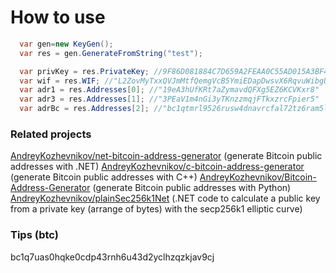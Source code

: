 # How to use
```cs
  var gen=new KeyGen();
  var res = gen.GenerateFromString("test");

  var privKey = res.PrivateKey; //9F86D081884C7D659A2FEAA0C55AD015A3BF4F1B2B0B822CD15D6C15B0F00A08
  var wif = res.WIF; //"L2ZovMyTxxQVJmMtfQemgVcB5YmiEDapDwsvX6RqvuWibgUNRiHz"
  var adr1 = res.Addresses[0]; //"19eA3hUfKRt7aZymavdQFXg5EZ6KCVKxr8"
  var adr3 = res.Addresses[1]; //"3PEaV1m4nGi3yTKnzzmqjFTkxzrcFpier5"
  var adrBc = res.Addresses[2]; //"bc1qtmrl9526rusw4dnavrcfal72tz6ram5lqzutru"

```


### Related projects

[AndreyKozhevnikov/net-bitcoin-address-generator](https://github.com/AndreyKozhevnikov/net-bitcoin-address-generator)  (generate Bitcoin public addresses with .NET)
[AndreyKozhevnikov/c-bitcoin-address-generator](https://github.com/AndreyKozhevnikov/c-bitcoin-address-generator) (generate Bitcoin public addresses with C++)
[AndreyKozhevnikov/Bitcoin-Address-Generator](https://github.com/AndreyKozhevnikov/Bitcoin-Address-Generator) (generate Bitcoin public addresses with Python)
[AndreyKozhevnikov/plainSec256k1Net](https://github.com/AndreyKozhevnikov/plainSec256k1Net) (.NET code to calculate a public key from a private key (arrange of bytes) with the  secp256k1 elliptic curve)

### Tips (btc)

bc1q7uas0hqke0cdp43rnh6u43d2yclhzqzkjav9cj


